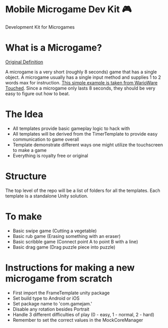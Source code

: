 # Mobile Microgame Dev Kit 🎮
Development Kit for Microgames

# What is a Microgame?
[Original Definition](https://www.mariowiki.com/Microgame)

A microgame is a very short (roughly 8 seconds) game that has a single object. A microgame usually has a single input method and supplies 1 to 2 words max for instruction. [This simple example is taken from WarioWare Touched](https://www.mariowiki.com/Party_Popper). Since a microgame only lasts 8 seconds, they should be very easy to figure out how to beat.

# The Idea
- All templates provide basic gameplay logic to hack with
- All templates will be derived from the TimerTemplate to provide easy communication to game overall
- Template demonstrate different ways one might utilize the touchscreen to make a game
- Everything is royalty free or original

# Structure
The top level of the repo will be a list of folders for all the templates. Each template is a standalone Unity solution.

# To make
- Basic swipe game (Cutting a vegetable)
- Basic rub game (Erasing something with an eraser)
- Basic scribble game (Connect point A to point B with a line)
- Basic drag game (Drag puzzle piece into puzzle)

# Instructions for making a new microgame from scratch
- First import the FrameTemplate unity package
- Set build type to Android or iOS
- Set package name to 'com.gamejam.<yourNameHere>'
- Disable any rotation besides Portrait
- Handle 3 different difficulties of play (0 - easy, 1 - normal, 2 - hard)
- Remember to set the correct values in the MockCoreManager
